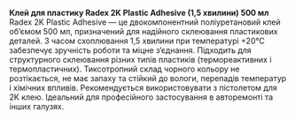 **Клей для пластику Radex 2K Plastic Adhesive (1,5 хвилини) 500 мл**  
Radex 2K Plastic Adhesive — це двокомпонентний поліуретановий клей об’ємом 500 мл, призначений для надійного склеювання пластикових деталей. З часом схоплювання 1,5 хвилини при температурі +20°C забезпечує зручність роботи та міцне з’єднання. Підходить для структурного склеювання різних типів пластиків (термореактивних і термопластичних). Тиксотропний склад чорного кольору не розтікається, не має запаху та стійкий до вологи, перепадів температур і хімічних впливів. Рекомендується використовувати з пістолетом для 2K клею. Ідеальний для професійного застосування в авторемонті та інших галузях.